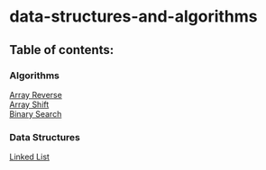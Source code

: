 # data-structures-and-algorithms

## Table of contents:

### Algorithms

[Array Reverse](./challenges/array_reverse)  
[Array Shift](./challenges/array_shift)  
[Binary Search](./challenges/array_binary_search)

### Data Structures

[Linked List](./data_structures/linked_list)
